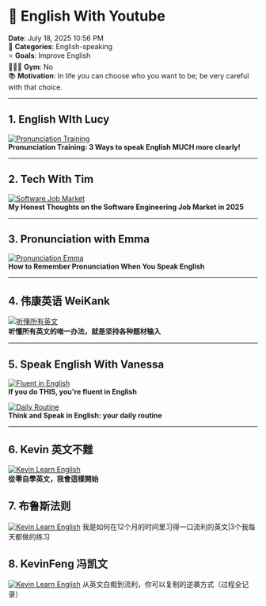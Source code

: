 # 🌅 English With Youtube

**Date**: July 18, 2025 10:56 PM  
📍 **Categories**: English-speaking  
⭐️ **Goals**: Improve English  
🏃🏻‍♀️ **Gym**: No  
📚 **Motivation**: In life you can choose who you want to be; be very careful with that choice.

---

## 1. English WIth Lucy

[![Pronunciation Training](https://img.youtube.com/vi/jrwglP9EQOU/0.jpg)](https://www.youtube.com/watch?v=jrwglP9EQOU)  
**Pronunciation Training: 3 Ways to speak English MUCH more clearly!**

---

## 2. Tech With Tim

[![Software Job Market](https://img.youtube.com/vi/9PpNmDgUDH8/0.jpg)](https://www.youtube.com/watch?v=9PpNmDgUDH8)  
**My Honest Thoughts on the Software Engineering Job Market in 2025**

---

## 3. Pronunciation with Emma

[![Pronunciation Emma](https://img.youtube.com/vi/FmUS_8z2yP8/0.jpg)](https://www.youtube.com/watch?v=FmUS_8z2yP8)  
**How to Remember Pronunciation When You Speak English**

---

## 4. 伟康英语 WeiKank

[![听懂所有英文](https://img.youtube.com/vi/BOmj1Fz0TYo/0.jpg)](https://www.youtube.com/watch?v=BOmj1Fz0TYo)  
**听懂所有英文的唯一办法，就是坚持各种题材输入**

---

## 5. Speak English With Vanessa

[![Fluent in English](https://img.youtube.com/vi/ZYCZ-fD44E0/0.jpg)](https://www.youtube.com/watch?v=ZYCZ-fD44E0)  
**If you do THIS, you're fluent in English**

[![Daily Routine](https://img.youtube.com/vi/nnDVoc5GwSc/0.jpg)](https://www.youtube.com/watch?v=nnDVoc5GwSc)  
**Think and Speak in English: your daily routine**

---

## 6. Kevin 英文不難

[![Kevin Learn English](https://img.youtube.com/vi/TKyQk6eMLFs/0.jpg)](https://www.youtube.com/watch?v=TKyQk6eMLFs)  
**從零自學英文，我會這樣開始**

## 7. 布鲁斯法则

[![Kevin Learn English](https://img.youtube.com/vi/bqtdkWLmBfg/0.jpg)]([https://www.youtube.com/watch?v=TKyQk6eMLFs](https://www.youtube.com/watch?v=bqtdkWLmBfg))  
我是如何在12个月的时间里习得一口流利的英文|3个我每天都做的练习

## 8. KevinFeng 冯凯文
[![Kevin Learn English](https://img.youtube.com/vi/b4vbS4mJfRY/0.jpg)]([https://www.youtube.com/watch?v=b4vbS4mJfRY](https://www.youtube.com/watch?v=b4vbS4mJfRY))  
从英文白痴到流利，你可以复制的逆袭方式（过程全记录）
